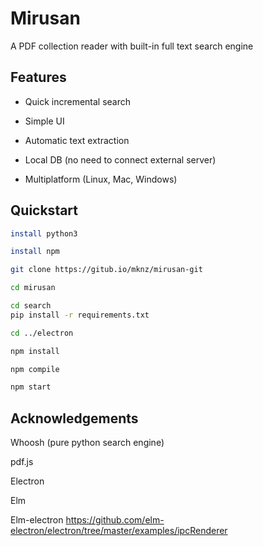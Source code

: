 # Mirusan

A PDF collection reader with built-in full text search engine

## Features

- Quick incremental search

- Simple UI

- Automatic text extraction

- Local DB (no need to connect external server)

- Multiplatform (Linux, Mac, Windows)

## Quickstart

```sh
install python3

install npm

git clone https://gitub.io/mknz/mirusan-git

cd mirusan

cd search
pip install -r requirements.txt

cd ../electron

npm install

npm compile

npm start
```

## Acknowledgements
Whoosh (pure python search engine)

pdf.js

Electron

Elm

Elm-electron
https://github.com/elm-electron/electron/tree/master/examples/ipcRenderer
